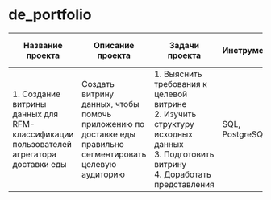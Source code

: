 # de_portfolio

|Название проекта|Описание проекта|Задачи проекта| Инструменты   | Навыки                    | Ключевые слова проекта | 
|----------------|----------------|--------------|---------------|---------------------------|------------------------|
|1. Создание витрины данных для RFM-классификации пользователей агрегатора  доставки еды|Создать витрину данных, чтобы помочь приложению по доставке еды правильно сегментировать целевую аудиторию|1. Выяснить требования к целевой витрине<br>2. Изучить структуру исходных данных<br>3. Подготовить витрину<br>4. Доработать представления |SQL, PostgreSQL|- построение витрин данных<br>- проверка качества данных  |Data Quality, Data Marts, SQL |
